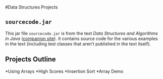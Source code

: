 #Data Structures Projects

## `sourcecode.jar`
This jar file `sourcecode.jar` is from the text <cite>Data Structures and Algorithms in Java</cite> ([companion site](http://bcs.wiley.com/he-bcs/Books?action=index&itemId=1118771338&bcsId=8635)). It contains source code for the various examples in the text (including test classes that aren&rsquo;t published in the text itself).

## Projects Outline
*Using Arrays
 *High Scores
 *Insertion Sort
 *Array Demo
